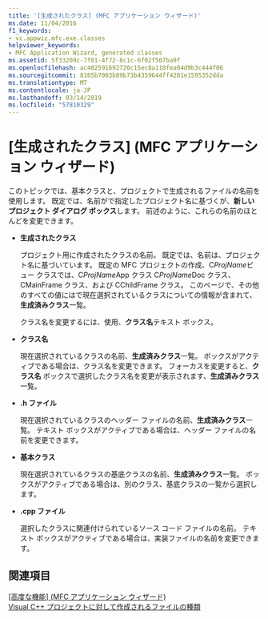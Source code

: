 ```yaml
---
title: '[生成されたクラス] (MFC アプリケーション ウィザード)'
ms.date: 11/04/2016
f1_keywords:
- vc.appwiz.mfc.exe.classes
helpviewer_keywords:
- MFC Application Wizard, generated classes
ms.assetid: 5f33209c-7f01-4f72-8c1c-6f02f507ba9f
ms.openlocfilehash: ac402591692720c15ec8a118fea04d9b3c444f06
ms.sourcegitcommit: 8105b7003b89b73b4359644ff4281e1595352dda
ms.translationtype: MT
ms.contentlocale: ja-JP
ms.lasthandoff: 03/14/2019
ms.locfileid: "57810329"
---
```

# <a name="generated-classes-mfc-application-wizard"></a>[生成されたクラス] (MFC アプリケーション ウィザード)

このトピックでは、基本クラスと、プロジェクトで生成されるファイルの名前を使用します。 既定では、名前がで指定したプロジェクト名に基づくが、**新しいプロジェクト ダイアログ ボックス**します。 前述のように、これらの名前のほとんどを変更できます。

- **生成されたクラス**

   プロジェクト用に作成されたクラスの名前。 既定では、名前は、プロジェクト名に基づいています。 既定の MFC プロジェクトの作成、C*ProjName*ビュー クラスでは、C*ProjName*App クラス C*ProjName*Doc クラス、CMainFrame クラス、および CChildFrame クラス。 このページで、その他のすべての値にはで現在選択されているクラスについての情報が含まれて、**生成済みクラス**一覧。

   クラス名を変更するには、使用、**クラス名**テキスト ボックス。

- **クラス名**

   現在選択されているクラスの名前、**生成済みクラス**一覧。 ボックスがアクティブである場合は、クラス名を変更できます。 フォーカスを変更すると、**クラス名** ボックスで選択したクラス名を変更が表示されます、**生成済みクラス**一覧。

- **.h ファイル**

   現在選択されているクラスのヘッダー ファイルの名前、**生成済みクラス**一覧。 テキスト ボックスがアクティブである場合は、ヘッダー ファイルの名前を変更できます。

- **基本クラス**

   現在選択されているクラスの基底クラスの名前、**生成済みクラス**一覧。 ボックスがアクティブである場合は、別のクラス、基底クラスの一覧から選択します。

- **.cpp ファイル**

   選択したクラスに関連付けられているソース コード ファイルの名前。 テキスト ボックスがアクティブである場合は、実装ファイルの名前を変更できます。

## <a name="see-also"></a>関連項目

[[高度な機能] (MFC アプリケーション ウィザード)](../../mfc/reference/advanced-features-mfc-application-wizard.md)<br/>
[Visual C++ プロジェクトに対して作成されるファイルの種類](../../build/reference/file-types-created-for-visual-cpp-projects.md)

